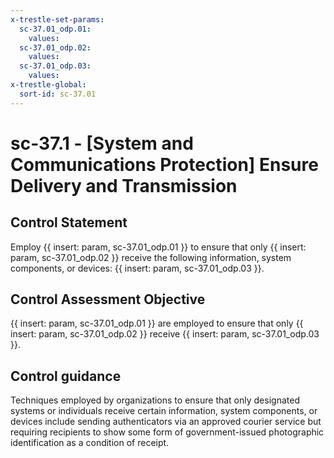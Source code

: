```yaml
---
x-trestle-set-params:
  sc-37.01_odp.01:
    values:
  sc-37.01_odp.02:
    values:
  sc-37.01_odp.03:
    values:
x-trestle-global:
  sort-id: sc-37.01
---
```


# sc-37.1 - \[System and Communications Protection\] Ensure Delivery and Transmission

## Control Statement

Employ {{ insert: param, sc-37.01_odp.01 }} to ensure that only {{ insert: param, sc-37.01_odp.02 }} receive the following information, system components, or devices: {{ insert: param, sc-37.01_odp.03 }}.

## Control Assessment Objective

{{ insert: param, sc-37.01_odp.01 }} are employed to ensure that only {{ insert: param, sc-37.01_odp.02 }} receive {{ insert: param, sc-37.01_odp.03 }}.

## Control guidance

Techniques employed by organizations to ensure that only designated systems or individuals receive certain information, system components, or devices include sending authenticators via an approved courier service but requiring recipients to show some form of government-issued photographic identification as a condition of receipt.
